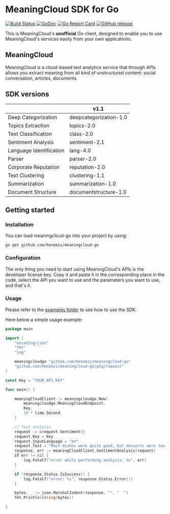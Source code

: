 # MeaningCloud SDK for Go


[![Build Status](https://github.com/henomis/meaningcloud-go/actions/workflows/test.yml/badge.svg?branch=main)](https://github.com/henomis/meaningcloud-go/actions/workflows/test.yml?query=branch%3Amain) [![GoDoc](https://godoc.org/github.com/henomis/meaningcloud-go?status.svg)](https://godoc.org/github.com/henomis/meaningcloud-go) [![Go Report Card](https://goreportcard.com/badge/github.com/henomis/meaningcloud-go)](https://goreportcard.com/report/github.com/henomis/meaningcloud-go) [![GitHub release](https://img.shields.io/github/release/henomis/meaningcloud-go.svg)](https://github.com/henomis/meaningcloud-go/releases)

This is MeaningCloud's **unofficial** Go client, designed to enable you to use MeaningCloud's services easily from your own applications.

## MeaningCloud

MeaningCloud is a cloud-based text analytics service that through APIs allows you extract meaning from all kind of unstructured content: social conversation, articles, documents.

## SDK versions


|                          | v1.1                 |
|--------------------------|------------------------|
| Deep Categorization      | deepcategorization-1.0 |
| Topics Extraction        | topics-2.0             |
| Text Classification      | class-2.0              |
| Sentiment Analysis       | sentiment-2.1          |
| Language Identification  | lang-4.0               |
| Parser                   | parser-2.0             |
| Corporate Reputation     | reputation-2.0         |
| Text Clustering          | clustering-1.1		    |
| Summarization            | summarization-1.0      |
| Document Structure       | documentstructure-1.0  |



## Getting started

### Installation

You can load meaningcloud-go into your project by using:
```
go get github.com/henomis/meaningcloud-go
```


### Configuration

The only thing you need to start using MeaningCloud's APIs is the developer license key. Copy it and paste it in the corresponding place in the code, select the API you want to use and the parameters you want to use, and that's it.


### Usage

Please refer to the [examples folder](examples/) to see how to use the SDK.

Here below a simple usage example:

```go
package main

import (
	"encoding/json"
	"fmt"
	"log"

	meaningcloudgo "github.com/henomis/meaningcloud-go"
	"github.com/henomis/meaningcloud-go/pkg/request"
)

const Key = "YOUR_API_KEY"

func main() {

	meaningCloudClient := meaningcloudgo.New(
		meaningcloudgo.MeaningCloudEndpoint,
		Key,
		10 * time.Second,
	)

	// Text analysis
	request := &request.Sentiment{}
	request.Key = Key
	request.InputLanguage = "en"
	request.Text = "Main dishes were quite good, but desserts were too sweet for me."
	response, err := meaningCloudClient.SentimentAnalysis(request)
	if err != nil {
		log.Fatalf("error while performing analysis: %v", err)
	}

	if !response.Status.IsSuccess() {
		log.Fatalf("error: %s", response.Status.Error())
	}

	bytes, _ := json.MarshalIndent(response, "", "  ")
	fmt.Println(string(bytes))

}
```
